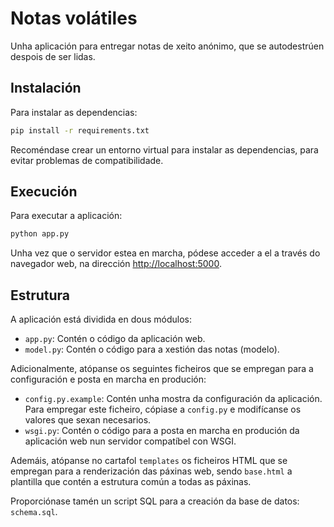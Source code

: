 # Notas volátiles

Unha aplicación para entregar notas de xeito anónimo, que se autodestrúen despois de ser lidas.

## Instalación

Para instalar as dependencias:

```bash
pip install -r requirements.txt
```

Recoméndase crear un entorno virtual para instalar as dependencias, para evitar problemas de compatibilidade.

## Execución

Para executar a aplicación:

```bash
python app.py
```

Unha vez que o servidor estea en marcha, pódese acceder a el a través do navegador web, na dirección [http://localhost:5000](http://localhost:5000).

## Estrutura

A aplicación está dividida en dous módulos:

- `app.py`: Contén o código da aplicación web.
- `model.py`: Contén o código para a xestión das notas (modelo).

Adicionalmente, atópanse os seguintes ficheiros que se empregan para a configuración e posta en marcha en produción:

- `config.py.example`: Contén unha mostra da configuración da aplicación. Para empregar este ficheiro, cópiase a `config.py` e modifícanse os valores que sexan necesarios.
- `wsgi.py`: Contén o código para a posta en marcha en produción da aplicación web nun servidor compatíbel con WSGI.

Ademáis, atópanse no cartafol `templates` os ficheiros HTML que se empregan para a renderización das páxinas web, sendo `base.html` a plantilla que contén a estrutura común a todas as páxinas.

Proporciónase tamén un script SQL para a creación da base de datos: `schema.sql`.